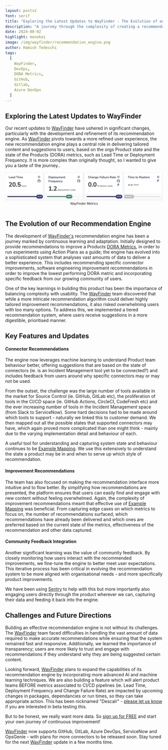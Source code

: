 ```yaml
---
layout: postv2
font: serif
title: "Exploring the Latest Updates to WayFinder - The Evolution of our Recommendation Engine"
description: "A journey through the complexity of creating a recommendation engine to foster high performing software teams"
date: 2024-08-02
highlight: monokai
image: /img/wayfinder/recommendation_engine.png
author: Hamish Tedeschi
tags:
  [
    WayFinder,
    DevOps,
    DORA Metrics,
    GitHub,
    Gitlab,
    Azure DevOps
  ]
---
```


## Exploring the Latest Updates to WayFinder

Our recent updates to [WayFinder](https://app.wayfinder.ninja) have ushered in significant changes, particularly with the development and refinement of its recommendation engine. As [WayFinder](https://app.wayfinder.ninja) pivots towards a more refined user experience, the new recommendation engine plays a central role in delivering tailored content and suggestions to users, based on the orgs Product state and the state of the Products (DORA) metrics, such as Lead Time or Deployment Frequency. It is more complex than originally thought, so I wanted to give you a taste of the journey..

<div>
  <img src="/img/wayfinder/dora_metrics.png"/>
  <center style="font-size:10px">WayFinder Metrics</center>
  <br />
</div>



## The Evolution of our Recommendation Engine

The development of [WayFinder's](https://app.wayfinder.ninja) recommendation engine has been a journey marked by continuous learning and adaptation. Initially designed to provide recommendations to improve a Products <a href="https://dora.dev/">DORA Metrics</a>, in order to run experiments using Action Plans as a guide; the engine has evolved into a sophisticated system that analyses vast amounts of data to deliver a better experience. This includes recommending specific connector improvements, software engineering improvement recommendations in order to improve the lowest performing DORA metric and incorporating specific feedback from our growing community of users.

One of the key learnings in building this product has been the importance of balancing complexity with usability. The [WayFinder](https://app.wayfinder.ninja) team discovered that while a more intricate recommendation algorithm could deliver highly tailored improvement recommendations, it also risked overwhelming users with too many options. To address this, we implemented a tiered recommendation system, where users receive suggestions in a more digestible, prioritised manner.

## Key Features and Updates

#### Connector Recommendations
The engine now leverages machine learning to understand Product team behaviour better, offering suggestions that are based on the state of connectors (ie. is an Incident Management tool yet to be connected?) and includes feedback from users around why specific connectors may or may not be used.

From the outset, the challenge was the large number of tools available in the market for Source Control (ie. GitHub, GitLab etc), the proliferation of tools in the CI/CD space (ie. GitHub Actions, CircleCI, CodeFresh etc) and the ever increasing number of tools in the Incident Management space (from Slack to ServiceNow). Some hard decisions had to be made around which tools to support - naturally we linked this to customer demand. We then mapped out all the possible states that supported connectors may have, which again proved more complicated than one might think - mainly due to the varying implementation detail and behaviour of each. 

A useful tool for understanding and capturing system state and behaviour continues to be <a href="https://blog.mechanicalrock.io/2023/03/21/example-mapping-in-practice">Example Mapping</a>. We use this extensively to understand the state a product may be in and when to serve up which style of recommendation. 

#### Improvement Recommendations
The team has also focused on making the recommendation interface more intuitive and to flow better. By simplifying how recommendations are presented, the platform ensures that users can easily find and engage with new content without feeling overwhelmed. Again, the complexity of improvement recommendations meant that effective use of <a href="https://blog.mechanicalrock.io/2023/03/21/example-mapping-in-practice">Example Mapping</a> was beneficial. From capturing edge cases on which metrics to focus on, the number of recommendations surfaced, which recommendations have already been delivered and which ones are preferred based on the current state of the metrics, effectiveness of the recommendation and other data captured. 

#### Community Feedback Integration
Another significant learning was the value of community feedback. By closely monitoring how users interact with the recommended improvements, we fine-tune the engine to better meet user expectations. This iterative process has been critical in evolving the recommendation system to be more aligned with organisational needs - and more specifically product improvements. 

We have been using <a href="https://sentry.io/welcome/">Sentry</a> to help with this but more importantly also engaging users directly through the product wherever we can, capturing their data and feeding it back into the engine.

## Challenges and Future Directions

Building an effective recommendation engine is not without its challenges. The [WayFinder](https://app.wayfinder.ninja) team faced difficulties in handling the vast amount of data required to make accurate recommendations while ensuring that the system remained fast and responsive. Additionally, we learned the importance of transparency; users are more likely to trust and engage with recommendations if they understand why they are being suggested certain content.

Looking forward, [WayFinder](https://app.wayfinder.ninja) plans to expand the capabilities of its recommendation engine by incorporating more advanced AI and machine learning techniques. We are also building a feature which will alert product teams BEFORE metrics associated to CI/CD pipelines (ie. Lead Time, Deployment Frequency and Change Failure Rate) are impacted by upcoming changes in packages, dependancies or run times, so they can take appropriate action. This has been nicknamed "Descalr" - [please let us know](mailto:contact@app.wayfinder.ninja) if you are interested in beta testing this. 

But to be honest, we really want more data. So [sign up for FREE](https://app.wayfinder.ninja/signup) and start your own journey of continuous improvement!

[WayFinder](https://app.wayfinder.ninja) now supports GitHub, GitLab, Azure DevOps, ServiceNow and OpsGenie - with plans for more connectors to be released soon. Stay tuned for the next [WayFinder](https://app.wayfinder.ninja) update in a few months time.
